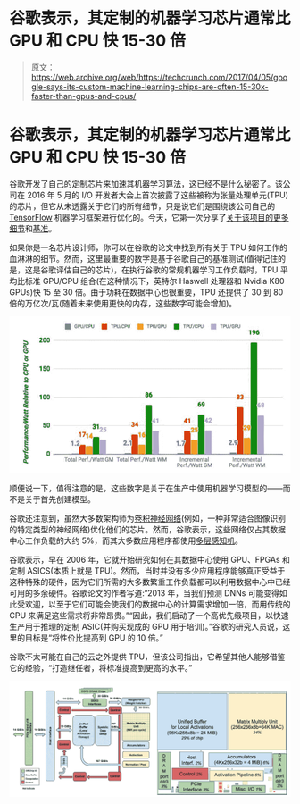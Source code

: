 # 谷歌表示，其定制的机器学习芯片通常比 GPU 和 CPU 快 15-30 倍

> 原文：<https://web.archive.org/web/https://techcrunch.com/2017/04/05/google-says-its-custom-machine-learning-chips-are-often-15-30x-faster-than-gpus-and-cpus/>

# 谷歌表示，其定制的机器学习芯片通常比 GPU 和 CPU 快 15-30 倍

谷歌开发了自己的定制芯片来加速其机器学习算法，这已经不是什么秘密了。该公司在 2016 年 5 月的 I/O 开发者大会上首次披露了这些被称为张量处理单元(TPU)的芯片，但它从未透露关于它们的所有细节，只是说它们是围绕该公司自己的 [TensorFlow](https://web.archive.org/web/20230407094606/https://www.tensorflow.org/) 机器学习框架进行优化的。今天，它第一次分享了[关于该项目的更多细节](https://web.archive.org/web/20230407094606/https://drive.google.com/file/d/0Bx4hafXDDq2EMzRNcy1vSUxtcEk/view)和[基准](https://web.archive.org/web/20230407094606/https://cloudplatform.googleblog.com/2017/04/quantifying-the-performance-of-the-TPU-our-first-machine-learning-chip.html)。

如果你是一名芯片设计师，你可以在谷歌的论文中找到所有关于 TPU 如何工作的血淋淋的细节。然而，这里最重要的数字是基于谷歌自己的基准测试(值得记住的是，这是谷歌评估自己的芯片)，在执行谷歌的常规机器学习工作负载时，TPU 平均比标准 GPU/CPU 组合(在这种情况下，英特尔 Haswell 处理器和 Nvidia K80 GPUs)快 15 至 30 倍。由于功耗在数据中心也很重要，TPU 还提供了 30 到 80 倍的万亿次/瓦(随着未来使用更快的内存，这些数字可能会增加)。

[![](img/d891530fa621564063bdbedc6845ac9a.png)](https://web.archive.org/web/20230407094606/https://techcrunch.com/wp-content/uploads/2017/04/2017-04-05_1014.png)

顺便说一下，值得注意的是，这些数字是关于在生产中使用机器学习模型的——而不是关于首先创建模型。

谷歌还注意到，虽然大多数架构师为[卷积神经网络](https://web.archive.org/web/20230407094606/http://cs231n.github.io/convolutional-networks/)(例如，一种非常适合图像识别的特定类型的神经网络)优化他们的芯片。然而，谷歌表示，这些网络仅占其数据中心工作负载的大约 5%，而其大多数应用程序都使用[多层感知机](https://web.archive.org/web/20230407094606/https://en.wikipedia.org/wiki/Multilayer_perceptron)。

谷歌表示，早在 2006 年，它就开始研究如何在其数据中心使用 GPU、FPGAs 和定制 ASICS(本质上就是 TPU)。然而，当时并没有多少应用程序能够真正受益于这种特殊的硬件，因为它们所需的大多数繁重工作负载都可以利用数据中心中已经可用的多余硬件。谷歌论文的作者写道:“2013 年，当我们预测 DNNs 可能变得如此受欢迎，以至于它们可能会使我们的数据中心的计算需求增加一倍，而用传统的 CPU 来满足这些需求将非常昂贵。”“因此，我们启动了一个高优先级项目，以快速生产用于推理的定制 ASIC(并购买现成的 GPU 用于培训)。”谷歌的研究人员说，这里的目标是“将性价比提高到 GPU 的 10 倍。”

谷歌不太可能在自己的云之外提供 TPU，但该公司指出，它希望其他人能够借鉴它的经验，“打造继任者，将标准提高到更高的水平。”

[![](img/b5a5542b5f8b1492d824623f9bc8849b.png)](https://web.archive.org/web/20230407094606/https://techcrunch.com/wp-content/uploads/2017/04/2017-04-05_1011.png)